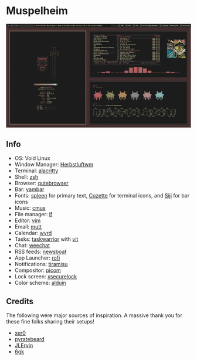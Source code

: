 # Muspelheim

![Example Scrot](/screenshots/2022-02-01_02-42-12.png)

## Info
- OS: Void Linux
- Window Manager: [Herbstluftwm](https://github.com/herbstluftwm/herbstluftwm)
- Terminal: [alacritty](https://github.com/alacritty/alacritty)
- Shell: [zsh](https://www.zsh.org/)
- Browser: [qutebrowser](https://github.com/qutebrowser/qutebrowser)
- Bar: [yambar](https://codeberg.org/dnkl/yambar)
- Fonts: [spleen](https://github.com/fcambus/spleen) for primary text, [Cozette](https://github.com/slavfox/Cozette) for terminal icons, and [Siji](https://github.com/stark/siji) for bar icons
- Music: [cmus](https://github.com/cmus/cmus)
- File manager: [lf](https://github.com/gokcehan/lf)
- Editor: [vim](https://github.com/vim/vim)
- Email: [mutt](https://gitlab.com/muttmua/mutt)
- Calendar: [wyrd](https://gitlab.com/wyrd-calendar/wyrd/)
- Tasks: [taskwarrior](https://github.com/GothenburgBitFactory/taskwarrior) with [vit](https://github.com/vit-project/vit)
- Chat: [weechat](https://github.com/weechat/weechat)
- RSS feeds: [newsboat](https://github.com/newsboat/newsboat)
- App Launcher: [rofi](https://github.com/davatorium/rofi)
- Notifications: [tiramisu](https://github.com/Sweets/tiramisu)
- Compositor: [picom](https://github.com/yshui/picom)
- Lock screen: [xsecurelock](https://github.com/google/xsecurelock)
- Color scheme: [alduin](https://github.com/AlessandroYorba/Alduin)

## Credits
The following were major sources of inspiration. A massive thank you for these fine folks sharing their setups!
- [xer0](https://github.com/xero/dotfiles)
- [pyratebeard](https://gitlab.com/pyratebeard/dotfiles)
- [JLErvin](https://github.com/JLErvin/dotfiles)
- [6gk](https://github.com/6gk/polka)
